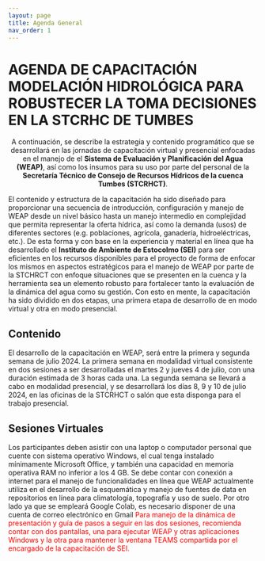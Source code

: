 ```yaml
---
layout: page
title: Agenda General
nav_order: 1
---
```


# AGENDA DE CAPACITACIÓN MODELACIÓN HIDROLÓGICA PARA ROBUSTECER LA TOMA DECISIONES EN LA STCRHC DE TUMBES

<p style="text-align: center;">A continuación, se describe la estrategia y contenido programático que se desarrollará en las jornadas de capacitación virtual y presencial enfocadas en el manejo de el <strong>Sistema de Evaluación y Planificación del Agua (WEAP)</strong>, así como los insumos para su uso por parte del personal de la <strong>Secretaría Técnico de Consejo de Recursos Hídricos de la cuenca Tumbes (STCRHCT)</strong>.  

El contenido y estructura de la capacitación ha sido diseñado para proporcionar una secuencia de introducción, configuración y manejo de WEAP desde un nivel básico hasta un manejo intermedio en complejidad que permita representar la oferta hídrica, así como la demanda (usos) de diferentes sectores (e.g. poblaciones, agrícola, ganadería, hidroeléctricas, etc.). De esta forma y con base en la experiencia y material en línea que ha desarrollado el <strong>Instituto de Ambiente de Estocolmo (SEI)</strong> para ser eficientes en los recursos disponibles para el proyecto de forma de enfocar los mismos en aspectos estratégicos para el manejo de WEAP por parte de la STCHRCT con enfoque situaciones que se presenten en la cuenca y la herramienta sea un elemento robusto para fortalecer tanto la evaluación de la dinámica del agua como su gestión. Con esto en mente, la capacitación ha sido dividido en dos etapas, una primera etapa de desarrollo de en modo virtual y otra en modo presencial.</p>

## Contenido
El desarrollo de la capacitación en WEAP, será entre la primera y segunda semana de julio 2024. La primera semana en modalidad virtual consistente en dos sesiones a ser desarrolladas el martes 2 y jueves 4 de julio, con una duración estimada de 3 horas cada una. La segunda semana se llevará a cabo en modalidad presencial, y se desarrollará los días 8, 9 y 10 de julio 2024, en las oficinas de la STCRHCT o salón que esta disponga para el trabajo presencial. 

## Sesiones Virtuales
Los participantes deben asistir con una laptop o computador personal que cuente con sistema operativo Windows, el cual tenga instalado mínimamente Microsoft Office, y también una capacidad en memoria operativa RAM no inferior a los 4 GB. Se debe contar con conexión a internet para el manejo de funcionalidades en línea que WEAP actualmente utiliza en el desarrollo de la esquemática y manejo de fuentes de data en repositorios en línea para climatología, topografía y uso de suelo. Por otro lado ya que se empleará Google Colab, es necesario disponer de una cuenta de correo electrónico en Gmail
<span style="color:red">Para manejo de la dinámica de presentación y guía de pasos a seguir en las dos sesiones, recomienda contar con dos pantallas, una para ejecutar WEAP y otras aplicaciones Windows y la otra para mantener la ventana TEAMS compartida por el encargado de la capacitación de SEI.</span>
